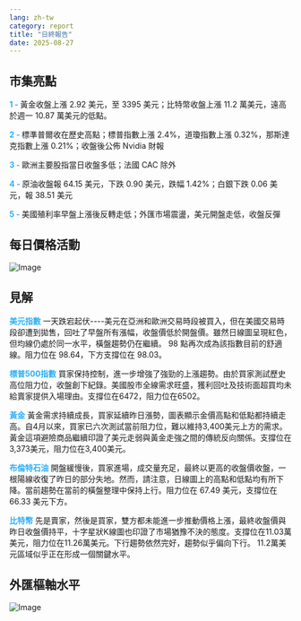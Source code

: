 ```yaml
---
lang: zh-tw
category: report
title: "日終報告"
date: 2025-08-27
---
```



<h2>市集亮點</h2>
<strong style="color: #2caef7;">1 - </strong> 黃金收盤上漲 2.92 美元，至 3395 美元；比特幣收盤上漲 11.2 萬美元，遠高於週一 10.87 萬美元的低點。


<strong style="color: #2caef7;">2 - </strong> 標準普爾收在歷史高點；標普指數上漲 2.4%，道瓊指數上漲 0.32%，那斯達克指數上漲 0.21%；收盤後公佈 Nvidia 財報

<strong style="color: #2caef7;">3 - </strong> 歐洲主要股指當日收盤多低；法國 CAC 除外

<strong style="color: #2caef7;">4 - </strong> 原油收盤報 64.15 美元，下跌 0.90 美元，跌幅 1.42%；白銀下跌 0.06 美元，報 38.51 美元

<strong style="color: #2caef7;">5 - </strong> 美國殖利率早盤上漲後反轉走低；外匯市場震盪，美元開盤走低，收盤反彈



<h2>每日價格活動</h2>
<img src="https://markleighedu.github.io/img/Aug-2025/27-Aug-2025/price.jpg" alt="Image"/>

<h2>見解</h2>
<strong style="color: #2caef7;">美元指數</strong> 一天跌宕起伏----美元在亞洲和歐洲交易時段被買入，但在美國交易時段卻遭到拋售，回吐了早盤所有漲幅，收盤價低於開盤價。雖然日線圖呈現紅色，但均線仍處於同一水平，橫盤趨勢仍在繼續。 98 點再次成為該指數目前的舒適線。阻力位在 98.64，下方支撐位在 98.03。

<strong style="color: #2caef7;">標普500指數</strong> 買家保持控制，進一步增強了強勁的上漲趨勢。由於買家測試歷史高位阻力位，收盤創下紀錄。美國股市全線需求旺盛，獲利回吐及技術面超買均未給賣家提供入場理由。支撐位在6472，阻力位在6502。

<strong style="color: #2caef7;">黃金</strong> 黃金需求持續成長，買家延續昨日漲勢，圖表顯示金價高點和低點都持續走高。自4月以來，買家已六次測試當前阻力位，難以維持3,400美元上方的需求。黃金這項避險商品繼續印證了美元走弱與黃金走強之間的傳統反向關係。支撐位在3,373美元，阻力位在3,400美元。

<strong style="color: #2caef7;">布倫特石油</strong> 開盤緩慢後，買家進場，成交量充足，最終以更高的收盤價收盤，一根陽線收復了昨日的部分失地。然而，請注意，日線圖上的高點和低點均有所下降。當前趨勢在當前的橫盤整理中保持上行。阻力位在 67.49 美元，支撐位在 66.33 美元下方。

<strong style="color: #2caef7;">比特幣</strong> 先是賣家，然後是買家，雙方都未能進一步推動價格上漲，最終收盤價與昨日收盤價持平，十字星狀K線圖也印證了市場猶豫不決的態度。支撐位在11.03萬美元，阻力位在11.26萬美元。下行趨勢依然完好，趨勢似乎偏向下行。 11.2萬美元區域似乎正在形成一個關鍵水平。



<h2>外匯樞軸水平</h2>
<img src="https://markleighedu.github.io/img/Aug-2025/27-Aug-2025/pivot.jpg" alt="Image"/>